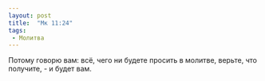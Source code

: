 ```yaml
---
layout: post
title:  "Мк 11:24"
tags:
 - Молитва
---
```


Потому говорю вам: всё, чего ни будете просить в молитве, верьте, что получите, - и будет вам.

